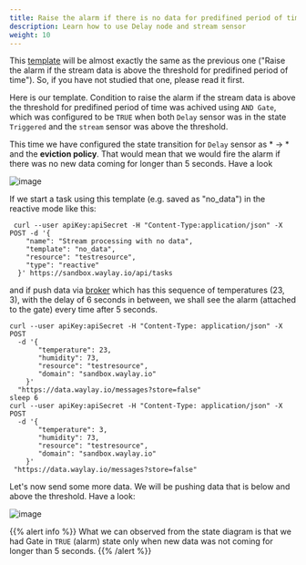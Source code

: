 ```yaml
---
title: Raise the alarm if there is no data for predifined period of time
description: Learn how to use Delay node and stream sensor
weight: 10
---
```


This [template](rule_patterns/alarm_with_delay/) will be almost exactly the same as the previous one ("Raise the alarm if the stream data is above the threshold for predifined period of time"). So, if you have not studied that one, please read it first.


Here is our template. Condition to raise the alarm if the stream data is above the threshold for predifined period of time was achived using `AND Gate`, which was configured to be `TRUE` when  both `Delay` sensor was in the state `Triggered` and the `stream` sensor was above the threshold. 

This time we have configured the state transition for `Delay` sensor as * -> * and the **eviction policy**. That would mean that we would fire the alarm if there was no new data coming for longer than 5 seconds. Have a look

![image](/rules/no_data/no_data1.png)

If we start a task using this template (e.g. saved as "no_data") in the reactive mode like this:

```
 curl --user apiKey:apiSecret -H "Content-Type:application/json" -X POST -d '{
    "name": "Stream processing with no data",
    "template": "no_data",
    "resource": "testresource",
    "type": "reactive"
  }' https://sandbox.waylay.io/api/tasks
 ```

and if push data via [broker](/api/broker-and-storage/) which has this sequence of temperatures (23, 3), with the delay of 6 seconds in between, we shall see the alarm (attached to the gate) every time after 5 seconds.

```
curl --user apiKey:apiSecret -H "Content-Type: application/json" -X POST  
  -d '{ 
       "temperature": 23, 
       "humidity": 73, 
       "resource": "testresource", 
       "domain": "sandbox.waylay.io"
    }'
  "https://data.waylay.io/messages?store=false"
sleep 6
curl --user apiKey:apiSecret -H "Content-Type: application/json" -X POST  
  -d '{ 
       "temperature": 3, 
       "humidity": 73, 
       "resource": "testresource", 
       "domain": "sandbox.waylay.io"
    }'
 "https://data.waylay.io/messages?store=false"
 ```

Let's now send some more data. We will be pushing data that is below and above the threshold. Have a look:

![image](/rules/no_data/no_data_alarm.png)

{{% alert info %}}
What we can observed from the state diagram is that we had Gate in `TRUE` (alarm) state only when new data was not coming for longer than 5 seconds. 
{{% /alert %}}

